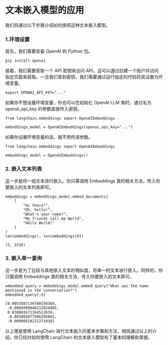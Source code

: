 # 文本嵌入模型的应用

我们将通过以下步骤介绍如何使用这种文本嵌入模型。

### 1.环境设置

首先，我们需要安装 OpenAI 的 Python 包。

```
pip install openai
```

接着，我们需要获取一个 API 密钥来访问 API，这可以通过创建一个账户并访问指定页面来获取。一旦我们拿到密钥，我们需要通过运行指定的代码将其设置为环境变量。

```
export OPENAI_API_KEY="..."
```

如果你不想设置环境变量，你也可以在初始化 OpenAI LLM 类时，通过名为 openai_api_key 的参数直接传入密钥。

```
from langchain.embeddings import OpenAIEmbeddings

embeddings_model = OpenAIEmbeddings(openai_api_key="...")
```
如果你设置环境变量的话，就不用传递参数。

```
from langchain.embeddings import OpenAIEmbeddings

embeddings_model = OpenAIEmbeddings()
```

### 2. 嵌入文本列表

这一步是将一组文本进行嵌入。你只需调用 Embeddings 类的相关方法，传入你要嵌入的文本列表即可。

```
embeddings = embeddings_model.embed_documents(
    [
        "Hi there!",
        "Oh, hello!",
        "What's your name?",
        "My friends call me World",
        "Hello World!"
    ]
)
len(embeddings), len(embeddings[0])
```

```
(5, 1536)
```

### 3. 嵌入单一查询

这一步是为了比较与其他嵌入文本的相似度，将单一的文本进行嵌入。同样的，你只需调用 Embeddings 类的相关方法，传入你要嵌入的文本即可。

```
embedded_query = embeddings_model.embed_query("What was the name mentioned in the conversation?")
embedded_query[:5]
```

```
[0.0053587136790156364,
 -0.0004999046213924885,
 0.038883671164512634,
 -0.003001077566295862,
 -0.00900818221271038]
```

以上便是使用 LangChain 进行文本嵌入的基本步骤和方法，相信通过以上的介绍，你已经对如何使用 LangChain 的文本嵌入模型有了基本的理解和掌握。